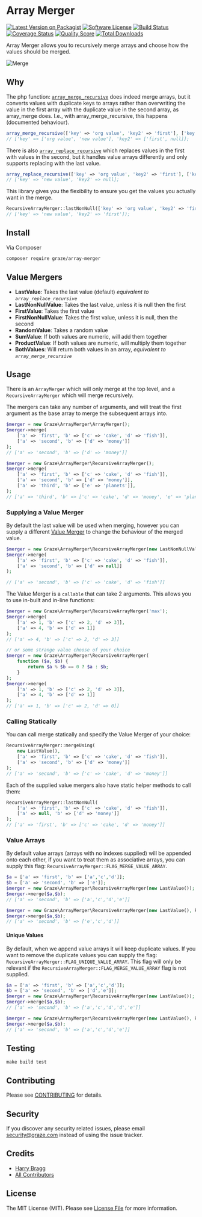 # Array Merger

[![Latest Version on Packagist](https://img.shields.io/packagist/v/graze/array-merger.svg?style=flat-square)](https://packagist.org/packages/graze/array-merger)
[![Software License](https://img.shields.io/badge/license-MIT-brightgreen.svg?style=flat-square)](LICENSE.md)
[![Build Status](https://img.shields.io/travis/graze/array-merger/master.svg?style=flat-square)](https://travis-ci.org/graze/array-merger)
[![Coverage Status](https://img.shields.io/scrutinizer/coverage/g/graze/array-merger.svg?style=flat-square)](https://scrutinizer-ci.com/g/graze/array-merger/code-structure)
[![Quality Score](https://img.shields.io/scrutinizer/g/graze/array-merger.svg?style=flat-square)](https://scrutinizer-ci.com/g/graze/array-merger)
[![Total Downloads](https://img.shields.io/packagist/dt/graze/array-merger.svg?style=flat-square)](https://packagist.org/packages/graze/array-merger)

Array Merger allows you to recursively merge arrays and choose how the values should be merged.

![Merge](https://media.giphy.com/media/cnEXDpXvkZ7lm/giphy.gif)

## Why

The php function: [`array_merge_recursive`](http://php.net/manual/en/function.array-merge-recursive.php)
does indeed merge arrays, but it converts values with duplicate keys to arrays rather than overwriting the value in
the first array with the duplicate value in the second array, as array_merge does. I.e., with array_merge_recursive,
this happens (documented behaviour).

```php
array_merge_recursive(['key' => 'org value', 'key2' => 'first'], ['key' => 'new value', 'key2' => null]);
// ['key' => ['org value', 'new value'], 'key2' => ['first', null]];
```

There is also [`array_replace_recursive`](http://php.net/manual/en/function.array-replace-recursive.php)
which replaces values in the first with values in the second, but it handles value arrays differently and only supports
replacing with the last value.

```php
array_replace_recursive(['key' => 'org value', 'key2' => 'first'], ['key' => 'new value', 'key2' => null]);
// ['key' => 'new value', 'key2' => null];
```

This library gives you the flexibility to ensure you get the values you actually want in the merge.

```php
RecursiveArrayMerger::lastNonNull(['key' => 'org value', 'key2' => 'first'], ['key' => 'new value', 'key2' => null]);
// ['key' => 'new value', 'key2' => 'first']);
```

## Install

Via Composer

```bash
composer require graze/array-merger
```

## Value Mergers

- **LastValue**: Takes the last value (default) _equivalent to `array_replace_recursive`_
- **LastNonNullValue**: Takes the last value, unless it is null then the first
- **FirstValue**: Takes the first value
- **FirstNonNullValue**: Takes the first value, unless it is null, then the second
- **RandomValue**: Takes a random value
- **SumValue**: If both values are numeric, will add them together
- **ProductValue**: If both values are numeric, will multiply them together
- **BothValues**: Will return both values in an array, _equivalent to `array_merge_recursive`_

## Usage

There is an `ArrayMerger` which will only merge at the top level, and a `RecursiveArrayMerger` which will merge
recursively.

The mergers can take any number of arguments, and will treat the first argument as the base array to merge the
subsequent arrays into.

```php
$merger = new Graze\ArrayMerger\ArrayMerger();
$merger->merge(
    ['a' => 'first', 'b' => ['c' => 'cake', 'd' => 'fish']],
    ['a' => 'second', 'b' => ['d' => 'money']]
);
// ['a' => 'second', 'b' => ['d' => 'money']]

$merger = new Graze\ArrayMerger\RecursiveArrayMerger();
$merger->merge(
    ['a' => 'first', 'b' => ['c' => 'cake', 'd' => 'fish']],
    ['a' => 'second', 'b' => ['d' => 'money']],
    ['a' => 'third', 'b' => ['e' => 'planets']],
);
// ['a' => 'third', 'b' => ['c' => 'cake', 'd' => 'money', 'e' => 'planets]]
```

### Supplying a Value Merger

By default the last value will be used when merging, however you can supply a different [Value Merger](#value-mergers)
to change the behaviour of the merged value.

```php
$merger = new Graze\ArrayMerger\RecursiveArrayMerger(new LastNonNullValue());
$merger->merge(
    ['a' => 'first', 'b' => ['c' => 'cake', 'd' => 'fish']],
    ['a' => 'second', 'b' => ['d' => null]]
);

// ['a' => 'second', 'b' => ['c' => 'cake', 'd' => 'fish']]
```

The Value Merger is a `callable` that can take 2 arguments. This allows you to use in-built and in-line functions:

```php
$merger = new Graze\ArrayMerger\RecursiveArrayMerger('max');
$merger->merge(
    ['a' => 1, 'b' => ['c' => 2, 'd' => 3]],
    ['a' => 4, 'b' => ['d' => 1]]
);
// ['a' => 4, 'b' => ['c' => 2, 'd' => 3]]

// or some strange value choose of your choice
$merger = new Graze\ArrayMerger\RecursiveArrayMerger(
    function ($a, $b) {
        return $a % $b == 0 ? $a : $b;
    }
);
$merger->merge(
    ['a' => 1, 'b' => ['c' => 2, 'd' => 3]],
    ['a' => 4, 'b' => ['d' => 1]]
);
// ['a' => 1, 'b' => ['c' => 2, 'd' => 0]]
```

### Calling Statically

You can call merge statically and specify the Value Merger of your choice:

```php
RecursiveArrayMerger::mergeUsing(
    new LastValue(),
    ['a' => 'first', 'b' => ['c' => 'cake', 'd' => 'fish']],
    ['a' => 'second', 'b' => ['d' => 'money']]
);
// ['a' => 'second', 'b' => ['c' => 'cake', 'd' => 'money']]
```

Each of the supplied value mergers also have static helper methods to call them:

```php
RecursiveArrayMerger::lastNonNull(
    ['a' => 'first', 'b' => ['c' => 'cake', 'd' => 'fish']],
    ['a' => null, 'b' => ['d' => 'money']]
);
// ['a' => 'first', 'b' => ['c' => 'cake', 'd' => 'money']]
```

### Value Arrays

By default value arrays (arrays with no indexes supplied) will be appended onto each other, if you want to treat them
as associative arrays, you can supply this flag: `RecursiveArrayMerger::FLAG_MERGE_VALUE_ARRAY`.

```php
$a = ['a' => 'first', 'b' => ['a','c','d']];
$b = ['a' => 'second', 'b' => ['e']];
$merger = new Graze\ArrayMerger\RecursiveArrayMerger(new LastValue());
$merger->merge($a,$b);
// ['a' => 'second', 'b' => ['a','c','d','e']]

$merger = new Graze\ArrayMerger\RecursiveArrayMerger(new LastValue(), RecursiveArrayMerger::FLAG_MERGE_VALUE_ARRAY);
$merger->merge($a,$b);
// ['a' => 'second', 'b' => ['e','c','d']]
```

#### Unique Values

By default, when we append value arrays it will keep duplicate values. If you want to remove the duplicate values you
can supply the flag: `RecursiveArrayMerger::FLAG_UNIQUE_VALUE_ARRAY`.
This flag will only be relevant if the `RecursiveArrayMerger::FLAG_MERGE_VALUE_ARRAY` flag is not supplied.

```php
$a = ['a' => 'first', 'b' => ['a','c','d']];
$b = ['a' => 'second', 'b' => ['d','e']];
$merger = new Graze\ArrayMerger\RecursiveArrayMerger(new LastValue());
$merger->merge($a,$b);
// ['a' => 'second', 'b' => ['a','c','d','d','e']]

$merger = new Graze\ArrayMerger\RecursiveArrayMerger(new LastValue(), RecursiveArrayMerger::FLAG_UNIQUE_VALUE_ARRAY);
$merger->merge($a,$b);
// ['a' => 'second', 'b' => ['a','c','d','e']]
```

## Testing

```shell
make build test
```

## Contributing

Please see [CONTRIBUTING](CONTRIBUTING.md) for details.

## Security

If you discover any security related issues, please email security@graze.com instead of using the issue tracker.

## Credits

- [Harry Bragg](https://github.com/h-bragg)
- [All Contributors](../../contributors)

## License

The MIT License (MIT). Please see [License File](LICENSE) for more information.
